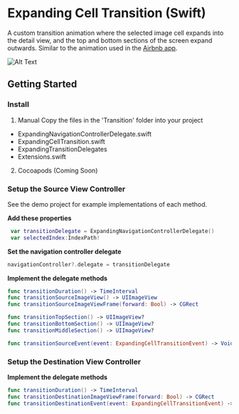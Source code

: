 # Expanding Cell Transition (Swift)

A custom transition animation where the selected image cell expands into the detail view, and the top and bottom sections of the screen expand outwards. Similar to the animation used in the [Airbnb app](https://itunes.apple.com/ca/app/airbnb/id401626263?mt=8).

![Alt Text](https://github.com/RobCanton/ExpandingCellTransition/blob/master/Misc/recording1.gif)

## Getting Started

### Install
1. Manual
Copy the files in the 'Transition' folder into your project
  * ExpandingNavigationControllerDelegate.swift
  * ExpandingCellTransition.swift
  * ExpandingTransitionDelegates
  * Extensions.swift
  
 2. Cocoapods (Coming Soon)

  
### Setup the Source View Controller
See the demo project for example implementations of each method.

**Add these properties**
```swift
 var transitionDelegate = ExpandingNavigationControllerDelegate()
 var selectedIndex:IndexPath!
```

**Set the navigation controller delegate**
```swift
navigationController?.delegate = transitionDelegate
```

**Implement the delegate methods**

```swift
func transitionDuration() -> TimeInterval
func transitionSourceImageView() -> UIImageView
func transitionSourceImageViewFrame(forward: Bool) -> CGRect

func transitionTopSection() -> UIImageView?
func transitionBottomSection() -> UIImageView?
func transitionMiddleSection() -> UIImageView?

func transitionSourceEvent(event: ExpandingCellTransitionEvent) -> Void
```

### Setup the Destination View Controller

**Implement the delegate methods**

```swift
func transitionDuration() -> TimeInterval
func transitionDestinationImageViewFrame(forward: Bool) -> CGRect
func transitionDestinationEvent(event: ExpandingCellTransitionEvent) -> Void
```
